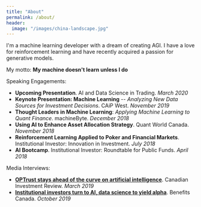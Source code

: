 ```yaml
---
title: "About"
permalink: /about/
header:
  image: "/images/china-landscape.jpg"
---
```


I'm a machine learning developer with a dream of creating AGI. I have a love for reinforcement learning and have recently acquired a passion for generative models.

My motto: **My machine doesn't learn unless I do**

Speaking Engagements:

* **Upcoming Presentation**. AI and Data Science in Trading. *March 2020*
* **Keynote Presentation: Machine Learning** -- *Analyzing New Data Sources for Investment Decisions*. CAiP West. *November 2019*
* **Thought Leaders in Machine Learning**: *Applying Machine Learning to Quant Finance*. machineByte. *December 2018*
* **Using AI to Enhance Asset Allocation Strategy**. Quant World Canada. *November 2018*
* **Reinforcement Learning Applied to Poker and Financial Markets**. Institutional Investor:
Innovation in Investment. *July 2018*
* **AI Bootcamp**. Institutional Investor: Roundtable for Public Funds. *April 2018*

Media Interviews:

* [**OPTrust stays ahead of the curve on artificial intelligence**](http://www.investmentreview.com/news/optrust-stays-ahead-of-the-curve-on-artificial-intelligence-9235). Canadian Investment Review. *March 2019*
* [**Institutional investors turn to AI, data science to yield alpha**](https://www.benefitscanada.com/news/institutional-investors-turning-to-ai-data-science-to-improve-processes-yield-alpha-137147). Benefits Canada. *October 2019*
